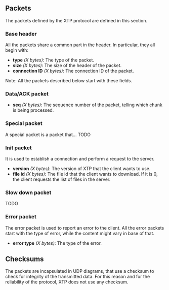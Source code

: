 ## Packets

The packets defined by the XTP protocol are defined in this section.

### Base header

All the packets share a common part in the header. In particular, they all begin with: 
- **type** _(X bytes)_: The type of the packet.
- **size** _(X bytes)_: The size of the header of the packet.
- **connection ID** _(X bytes)_: The connection ID of the packet.

Note: All the packets described below start with these fields.

### Data/ACK packet

- **seq** _(X bytes)_: The sequence number of the packet, telling which chunk is being processed.

### Special packet

A special packet is a packet that... TODO
    
### Init packet

It is used to establish a connection and perform a request to the server.

- **version** _(X bytes)_: The version of XTP that the client wants to use.
- **file id** _(X bytes)_: The file id that the client wants to download. If it is 0, the client requests the list of files in the server.

### Slow down packet

TODO

### Error packet

The error packet is used to report an error to the client. All the error packets start with the type of error, while the content might vary in base of that.

- **error type** _(X bytes)_: The type of the error.
  

## Checksums

The packets are incapsulated in UDP diagrams, that use a checksum to check for integrity of the transmitted data. For this reason and for the reliability of the protocol, XTP does not use any checksum.